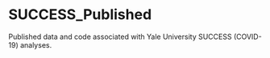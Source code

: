 # SUCCESS_Published
Published data and code associated with Yale University SUCCESS (COVID-19) analyses.
